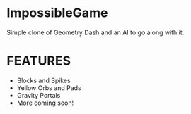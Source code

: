 # ImpossibleGame
Simple clone of Geometry Dash and an AI to go along with it.

# FEATURES

- Blocks and Spikes
- Yellow Orbs and Pads
- Gravity Portals
- More coming soon!
